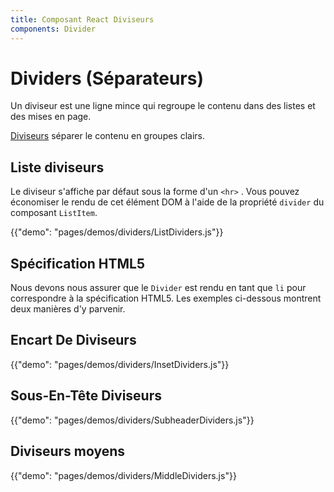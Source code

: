 ```yaml
---
title: Composant React Diviseurs
components: Divider
---
```


# Dividers (Séparateurs)

<p class="description">Un diviseur est une ligne mince qui regroupe le contenu dans des listes et des mises en page.</p>

[Diviseurs](https://material.io/design/components/dividers.html) séparer le contenu en groupes clairs.

## Liste diviseurs

Le diviseur s'affiche par défaut sous la forme d'un `<hr>` . Vous pouvez économiser le rendu de cet élément DOM à l'aide de la propriété `divider` du composant `ListItem`.

{{"demo": "pages/demos/dividers/ListDividers.js"}}

## Spécification HTML5

Nous devons nous assurer que le `Divider` est rendu en tant que `li` pour correspondre à la spécification HTML5. Les exemples ci-dessous montrent deux manières d'y parvenir.

## Encart De Diviseurs

{{"demo": "pages/demos/dividers/InsetDividers.js"}}

## Sous-En-Tête Diviseurs

{{"demo": "pages/demos/dividers/SubheaderDividers.js"}}

## Diviseurs moyens

{{"demo": "pages/demos/dividers/MiddleDividers.js"}}
